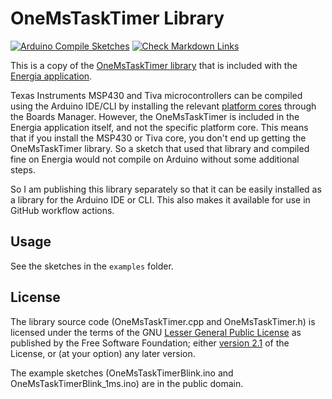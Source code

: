 # OneMsTaskTimer Library

[![Arduino Compile Sketches](https://github.com/Andy4495/OneMsTaskTimer/actions/workflows/arduino-compile-sketches.yml/badge.svg)](https://github.com/Andy4495/OneMsTaskTimer/actions/workflows/arduino-compile-sketches.yml)
[![Check Markdown Links](https://github.com/Andy4495/OneMsTaskTimer/actions/workflows/CheckMarkdownLinks.yml/badge.svg)](https://github.com/Andy4495/OneMsTaskTimer/actions/workflows/CheckMarkdownLinks.yml)

This is a copy of the [OneMsTaskTimer library][4] that is included with the [Energia application][1].

Texas Instruments MSP430 and Tiva microcontrollers can be compiled using the Arduino IDE/CLI by installing the relevant [platform cores][6] through the Boards Manager. However, the OneMsTaskTimer is included in the Energia application itself, and not the specific platform core. This means that if you install the MSP430 or Tiva core, you don't end up getting the OneMsTaskTimer library. So a sketch that used that library and compiled fine on Energia would not compile on Arduino without some additional steps.

So I am publishing this library separately so that it can be easily installed as a library for the Arduino IDE or CLI. This also makes it available for use in GitHub workflow actions.

## Usage

See the sketches in the `examples` folder.

## License

The library source code (OneMsTaskTimer.cpp and OneMsTaskTimer.h) is licensed under the terms of the GNU [Lesser General Public License][100] as published by the Free Software Foundation; either [version 2.1][102] of the License, or (at your option) any later version.

The example sketches (OneMsTaskTimerBlink.ino and OneMsTaskTimerBlink_1ms.ino) are in the public domain.

[1]: https://energia.nu
[2]: https://energia.nu/guide/libraries/
[3]: https://github.com/robertinant/EnergiaNG
[4]: https://github.com/robertinant/EnergiaNG/tree/master/libraries/OneMsTaskTimer
[6]: https://arduino.github.io/arduino-cli/0.21/platform-specification/
[100]: https://www.gnu.org/licenses/licenses.html#LGPL
[102]: https://www.gnu.org/licenses/old-licenses/lgpl-2.1.en.html
[200]: https://github.com/Andy4495/OneMsTaskTimer

[//]: # (This is a way to hack a comment in Markdown. This will not be displayed when rendered.)
